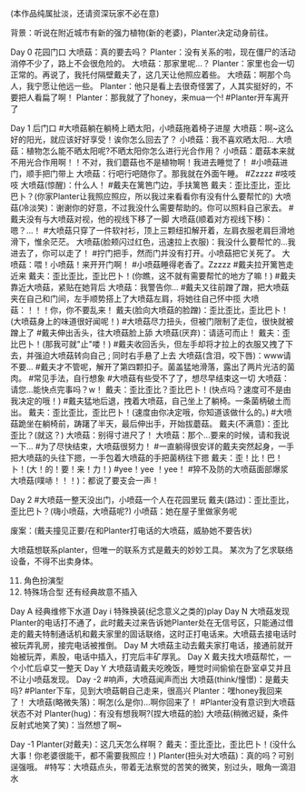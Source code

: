 (本作品纯属扯淡，还请资深玩家不必在意) 

背景：听说在附近城市有新的强力植物(新的老婆)，Planter决定动身前往。

Day 0 花园门口 
大喷菇：真的要去吗？ 
Planter：没有关系的啦，现在僵尸的活动消停不少了，路上不会很危险的。 
大喷菇：那家里呢...？ 
Planter：家里也会一切正常的。再说了，我托付隔壁戴夫了，这几天让他照应着些。 
大喷菇：啊那个鸟人，我宁愿让他远一些。 
Planter：他只是看上去很奇怪罢了，人其实挺好的，不要把人看扁了啊！ 
Planter：那我就了了honey，来mua一个!
#Planter开车离开了 

Day 1 后门口 
#大喷菇躺在躺椅上晒太阳，小喷菇拖着椅子进屋
大喷菇：啊~这么好的阳光，就应该好好享受！诶你怎么回去了？
小喷菇：我不喜欢晒太阳... 
大喷菇：植物怎么能不晒太阳呢?不晒太阳你怎么进行光合作用？ 
小喷菇：蘑菇本来就不用光合作用啊！！不对，我们蘑菇也不是植物啊！我进去睡觉了！ 
#小喷菇进门，顺手把门带上 
大喷菇：行吧行吧随你了。那我就在外面午睡。 
#Zzzzz 
#吱吱吱 
大喷菇(惊醒)：什么人！ 
#戴夫在篱笆门边，手扶篱笆 
戴夫：歪比歪比，歪比巴卜？(你家Planter让我照应照应，所以我过来看看你有没有什么要帮忙的) 
大喷菇(冷淡笑)：谢谢你的好意，不过我没什么需要帮助的。你可以照料自己家去。 
#戴夫没有与大喷菇对视，他的视线下移了一脚 
大喷菇(顺着对方视线下移)：嗯？...！ 
#大喷菇只穿了一件软衬衫，顶上三颗纽扣解开着，左肩衣服老肩巨滑地滑下，惟余茫茫。 
大喷菇(脸颊闪过红色，迅速拉上衣服)：我没什么要帮忙的...我进去了，你可以走了！ 
#拧门把手，然而门并没有打开。小喷菇把它关死了。 
大喷菇：喂！小喷菇！来开开门啊！ 
#小喷菇睡得老香了。Zzzzz 
#戴夫拉开篱笆走近来 
戴夫：歪比歪比，歪比巴卜！(你瞧，这不就有需要帮忙的地方了嘛！) 
#戴夫靠近大喷菇，紧贴在她背后 
大喷菇：我警告你... 
#戴夫又往前蹭了蹭，把大喷菇夹在自己和门间，左手顺势搭上了大喷菇左肩，将她往自己怀中揽 
大喷菇：！！！你，你不要乱来！ 
戴夫(脸向大喷菇的脸蹭)：歪比歪比，歪比巴卜！ (大喷菇身上的味道很好闻呢！) 
#大喷菇尽力扭头，但被门限制了走位，很快就被蹭上了 
#戴夫伸出舌头，往大喷菇脸上舔 大喷菇(厌弃)：请适可而止！ 
戴夫：歪比巴卜！(那我可就"止"喽！) 
#戴夫收回舌头，但左手却将才拉上的衣服又拽了下去，并强迫大喷菇转向自己 ; 同时右手悬了上去 
大喷菇(含泪，咬下唇)：www请不要... 
#戴夫才不管呢，解开了第四颗扣子。菌盖猛地滑落，露出了两片光洁的菌肉。 
#常见手法，自行想象 
#大喷菇有些受不了了，想尽早结束这一切 
大喷菇：请您...能快点完事吗？w！ 
戴夫：歪比歪比？歪比巴卜！(快点吗？速度可不是由我决定的哦！) 
#戴夫猛地后退，拽着大喷菇，自己坐上了躺椅。一条菌柄破土而出。 
戴夫：歪比歪比，歪比巴卜！(速度由你决定哦，你知道该做什么的。) 
#大喷菇跪坐在躺椅前，踌躇了半天，最后伸出手，开始拔蘑菇。 
戴夫(不满意)：歪比歪比？(就这？) 
大喷菇：别得寸进尺了！ 
大喷菇：那个...要来的时候，请和我说一下... 
#为了尽快结束，大喷菇很努力！ 
#一直躺得很安详的戴夫突然起身，一手把大喷菇的头往下摁，一手包着大喷菇的手把菌柄往下摁 
戴夫：歪！比！巴！卜！(大！的！要！来！力！) 
#yee！yee ！yee！ 
#猝不及防的大喷菇面部爆浆 
大喷菇(噗哧！！！)：都说了要支会一声！ 

Day 2 
#大喷菇一整天没出门，小喷菇一个人在花园里玩 
戴夫(路过)：歪比歪比，歪比巴卜？(嗨小喷菇，大喷菇呢?) 
小喷菇：她在屋子里做家务呢 

废案：(戴夫撞见正要/在和Planter打电话的大喷菇，威胁她不要告状)

大喷菇想联系planter，但唯一的联系方式是戴夫的妙妙工具。
某次为了乞求联络设备，不得不出卖身体。

11. 角色扮演型
8. 特殊场合型
还有经典故意不插入

Day A
经典维修下水道
Day i
特殊换装(纪念意义之类的)play
Day N
大喷菇发现Planter的电话打不通了，此时戴夫过来告诉她Planter处在无信号区，只能通过借走的戴夫特制通话机和戴夫家里的固话联络，这时正打电话来。大喷菇去接电话时被玩弄乳房，接完电话被推倒。
Day M
大喷菇主动去戴夫家打电话，接通前就开始被玩弄，素股，电话中插入，打完后丰矿厚乳。
Day X
戴夫找大喷菇帮忙，一个小忙后卓艾一整天
Day Y
大喷菇请戴夫吃晚饭，睡觉时间偷偷在卧室卓艾并且不让小喷菇发现。
Day -2 
#响声，大喷菇闻声而出 
大喷菇(think/憧憬)：是戴夫吗? 
#Planter下车，见到大喷菇朝自己走来，很高兴 
Planter：嘿honey我回来了！ 
大喷菇(略微失落)：啊怎(么是你)...啊你回来了！ 
#Planter没有意识到大喷菇状态不对 
Planter(hug)：有没有想我啊?(捏大喷菇的脸) 
大喷菇(稍微迟疑，条件反射式地笑了笑)：当然想了啊~

Day -1 
Planter(对戴夫)：这几天怎么样啊？ 
戴夫：歪比歪比，歪比巴卜！(没什么大事！你老婆很能干，都不需要我照应！) 
Planter(扭头对大喷菇)：真的吗？可别逞强哦。 
#特写：大喷菇点头，带着无法察觉的苦笑的微笑，别过头，眼角一滴泪水 
